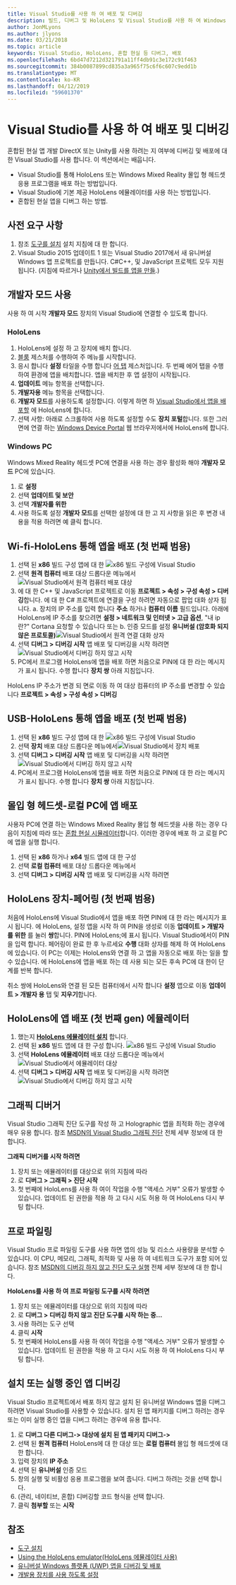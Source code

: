 ```yaml
---
title: Visual Studio를 사용 하 여 배포 및 디버깅
description: 빌드, 디버그 및 HoloLens 및 Visual Studio를 사용 하 여 Windows Mixed Reality에 대 한 앱을 배포 하는 방법.
author: JonMLyons
ms.author: jlyons
ms.date: 03/21/2018
ms.topic: article
keywords: Visual Studio, HoloLens, 혼합 현실 등 디버그, 배포
ms.openlocfilehash: 6bd47d7212d321791a11ff4db91c3e172c91f463
ms.sourcegitcommit: 384b0087899cd835a3a965f75c6f6c607c9edd1b
ms.translationtype: MT
ms.contentlocale: ko-KR
ms.lasthandoff: 04/12/2019
ms.locfileid: "59601370"
---
```

# <a name="using-visual-studio-to-deploy-and-debug"></a>Visual Studio를 사용 하 여 배포 및 디버깅

혼합된 현실 앱 개발 DirectX 또는 Unity를 사용 하려는 지 여부에 디버깅 및 배포에 대 한 Visual Studio를 사용 합니다. 이 섹션에서는 배웁니다.
* Visual Studio를 통해 HoloLens 또는 Windows Mixed Reality 몰입 형 헤드셋 응용 프로그램을 배포 하는 방법입니다.
* Visual Studio에 기본 제공 HoloLens 에뮬레이터를 사용 하는 방법입니다.
* 혼합된 현실 앱을 디버그 하는 방법.

## <a name="prerequisites"></a>사전 요구 사항
1. 참조 [도구를 설치](install-the-tools.md) 설치 지침에 대 한 합니다.
2. Visual Studio 2015 업데이트 1 또는 Visual Studio 2017에서 새 유니버설 Windows 앱 프로젝트를 만듭니다. C#C++, 및 JavaScript 프로젝트 모두 지원 됩니다. (지침에 따르거나 [Unity에서 빌드를 앱을 만들](holograms-100.md).)

## <a name="enabling-developer-mode"></a>개발자 모드 사용

사용 하 여 시작 **개발자 모드** 장치의 Visual Studio에 연결할 수 있도록 합니다.

### <a name="hololens"></a>HoloLens
1. HoloLens에 설정 하 고 장치에 배치 합니다.
2. [블룸](gestures.md#bloom) 제스처를 수행하여 주 메뉴를 시작합니다.
3. 응시 합니다 **설정** 타일을 수행 합니다 [어 탭](gestures.md#air-tap) 제스처입니다. 두 번째 에어 탭을 수행하여 환경에 앱을 배치합니다. 앱을 배치한 후 앱 설정이 시작됩니다.
4. **업데이트** 메뉴 항목을 선택합니다.
5. **개발자용** 메뉴 항목을 선택합니다.
6. **개발자 모드**를 사용하도록 설정합니다. 이렇게 하면 하 [Visual Studio에서 앱을 배포할](using-visual-studio.md) 에 HoloLens에 합니다.
7. 선택 사항: 아래로 스크롤하여 사용 하도록 설정할 수도 **장치 포털**합니다. 또한 그러면에 연결 하는 [Windows Device Portal](using-the-windows-device-portal.md) 웹 브라우저에서에 HoloLens에 합니다.

### <a name="windows-pc"></a>Windows PC

Windows Mixed Reality 헤드셋 PC에 연결을 사용 하는 경우 활성화 해야 **개발자 모드** PC에 있습니다.
1. 로 **설정**
2. 선택 **업데이트 및 보안**
3. 선택 **개발자를 위한**
4. 사용 하도록 설정 **개발자 모드**를 선택한 설정에 대 한 고 지 사항을 읽은 후 변경 내용을 적용 하려면 예 클릭 합니다.

## <a name="deploying-an-app-over-wi-fi---hololens-1st-gen"></a>Wi-fi-HoloLens 통해 앱을 배포 (첫 번째 범용)
1. 선택 된 **x86** 빌드 구성 앱에 대 한 ![x86 빌드 구성에 Visual Studio](images/x86setting.png)
2. 선택 **원격 컴퓨터** 배포 대상 드롭다운 메뉴에서 ![Visual Studio에서 원격 컴퓨터 배포 대상](images/remotemachinesetting.png)
3. 에 대 한 C++ 및 JavaScript 프로젝트로 이동 **프로젝트 > 속성 > 구성 속성 > 디버깅**합니다. 에 대 한 C# 프로젝트에 연결을 구성 하려면 자동으로 팝업 대화 상자 됩니다.
  a. 장치의 IP 주소를 입력 합니다 **주소** 하거나 **컴퓨터 이름** 필드입니다. 아래에 HoloLens에 IP 주소를 찾으려면 **설정 > 네트워크 및 인터넷 > 고급 옵션**, "내 ip 란?" Cortana 요청할 수 있습니다 또는
  b. 인증 모드를 설정 **유니버설 (암호화 되지 않은 프로토콜)**![Visual Studio에서 원격 연결 대화 상자](images/remotedeploy.png)
4. 선택 **디버그 > 디버깅 시작** 앱 배포 및 디버깅을 시작 하려면![Visual Studio에서 디버깅 하지 않고 시작](images/deploynodebugging.png)
5. PC에서 프로그램 HoloLens에 앱을 배포 하면 처음으로 PIN에 대 한 라는 메시지가 표시 됩니다. 수행 합니다 **장치 쌍** 아래 지침입니다.

HoloLens IP 주소가 변경 되 면로 이동 하 여 대상 컴퓨터의 IP 주소를 변경할 수 있습니다 **프로젝트 > 속성 > 구성 속성 > 디버깅**

## <a name="deploying-an-app-over-usb---hololens-1st-gen"></a>USB-HoloLens 통해 앱을 배포 (첫 번째 범용)
1. 선택 된 **x86** 빌드 구성 앱에 대 한 ![x86 빌드 구성에 Visual Studio](images/x86setting.png)
2. 선택 **장치** 배포 대상 드롭다운 메뉴에서![Visual Studio에서 장치 배포](images/buildsettingsusbdeploy.png)
3. 선택 **디버그 > 디버깅 시작** 앱 배포 및 디버깅을 시작 하려면![Visual Studio에서 디버깅 하지 않고 시작](images/deploynodebugging.png)
4. PC에서 프로그램 HoloLens에 앱을 배포 하면 처음으로 PIN에 대 한 라는 메시지가 표시 됩니다. 수행 합니다 **장치 쌍** 아래 지침입니다.

## <a name="deploying-an-app-to-your-local-pc---immersive-headset"></a>몰입 형 헤드셋-로컬 PC에 앱 배포

사용자 PC에 연결 하는 Windows Mixed Reality 몰입 형 헤드셋을 사용 하는 경우 다음이 지침에 따라 또는 [혼합 현실 시뮬레이터](using-the-windows-mixed-reality-simulator.md)합니다. 이러한 경우에 배포 하 고 로컬 PC에 앱을 실행 합니다.
1. 선택 된 **x86** 하거나 **x64** 빌드 앱에 대 한 구성
2. 선택 **로컬 컴퓨터** 배포 대상 드롭다운 메뉴에서
3. 선택 **디버그 > 디버깅 시작** 앱 배포 및 디버깅을 시작 하려면

## <a name="pairing-your-device---hololens-1st-gen"></a>HoloLens 장치-페어링 (첫 번째 범용)

처음에 HoloLens에 Visual Studio에서 앱을 배포 하면 PIN에 대 한 라는 메시지가 표시 됩니다. 에 HoloLens, 설정 앱을 시작 하 여 PIN을 생성로 이동 **업데이트 > 개발자를 위한** 를 눌러 **쌍**합니다. PIN에 HoloLens;에 표시 됩니다. Visual Studio에서이 PIN을 입력 합니다. 페어링이 완료 한 후 누르세요 **수행** 대화 상자를 해제 하 여 HoloLens에 있습니다. 이 PC는 이제는 HoloLens와 연결 하 고 앱을 자동으로 배포 하는 일을 할 수 있습니다. 에 HoloLens에 앱을 배포 하는 데 사용 되는 모든 후속 PC에 대 한이 단계를 반복 합니다.

취소 쌍에 HoloLens와 연결 된 모든 컴퓨터에서 시작 합니다 **설정** 앱으로 이동 **업데이트 > 개발자 용** 탭 및 **지우기**합니다.

## <a name="deploying-an-app-to-the-hololens-1st-gen-emulator"></a>HoloLens에 앱 배포 (첫 번째 gen) 에뮬레이터
1. 했는지  **[HoloLens 에뮬레이터 설치](install-the-tools.md)** 합니다.
2. 선택 된 **x86** 빌드 앱에 대 한 구성 합니다.
![x86 빌드 구성에 Visual Studio](images/x86setting.png)
3. 선택 **HoloLens 에뮬레이터** 배포 대상 드롭다운 메뉴에서![Visual Studio에서 에뮬레이터 대상](images/deployemulator.png)
4. 선택 **디버그 > 디버깅 시작** 앱 배포 및 디버깅을 시작 하려면![Visual Studio에서 디버깅 하지 않고 시작](images/deploynodebugging.png)

## <a name="graphics-debugger"></a>그래픽 디버거

Visual Studio 그래픽 진단 도구를 작성 하 고 Holographic 앱을 최적화 하는 경우에 매우 유용 합니다. 참조 [MSDN의 Visual Studio 그래픽 진단](https://msdn.microsoft.com/library/hh315751.aspx) 전체 세부 정보에 대 한 합니다.

**그래픽 디버거를 시작 하려면**
1. 장치 또는 에뮬레이터를 대상으로 위의 지침에 따라
2. 로 **디버그 > 그래픽 > 진단 시작**
3. 첫 번째에 HoloLens를 사용 하 여이 작업을 수행 "액세스 거부" 오류가 발생할 수 있습니다. 업데이트 된 권한을 적용 하 고 다시 시도 허용 하 여 HoloLens 다시 부팅 합니다.

## <a name="profiling"></a>프로 파일링

Visual Studio 프로 파일링 도구를 사용 하면 앱의 성능 및 리소스 사용량을 분석할 수 있습니다. 이 CPU, 메모리, 그래픽, 최적화 및 사용 하 여 네트워크 도구가 포함 되어 있습니다. 참조 [MSDN의 디버깅 하지 않고 진단 도구 실행](https://msdn.microsoft.com/library/dn957936.aspx) 전체 세부 정보에 대 한 합니다.

**HoloLens를 사용 하 여 프로 파일링 도구를 시작 하려면**
1. 장치 또는 에뮬레이터를 대상으로 위의 지침에 따라
2. 로 **디버그 > 디버깅 하지 않고 진단 도구를 시작 하는 중...**
3. 사용 하려는 도구 선택
4. 클릭 **시작**
5. 첫 번째에 HoloLens를 사용 하 여이 작업을 수행 "액세스 거부" 오류가 발생할 수 있습니다. 업데이트 된 권한을 적용 하 고 다시 시도 허용 하 여 HoloLens 다시 부팅 합니다.

## <a name="debugging-an-installed-or-running-app"></a>설치 또는 실행 중인 앱 디버깅

Visual Studio 프로젝트에서 배포 하지 않고 설치 된 유니버설 Windows 앱을 디버그 하려면 Visual Studio를 사용할 수 있습니다. 설치 된 앱 패키지를 디버그 하려는 경우 또는 이미 실행 중인 앱을 디버그 하려는 경우에 유용 합니다.
1. 로 **디버그 다른 디버그-> 대상에 설치 된 앱 패키지 디버그->**
2. 선택 된 **원격 컴퓨터** HoloLens에 대 한 대상 또는 **로컬 컴퓨터** 몰입 형 헤드셋에 대 한 합니다.
3. 입력 장치의 **IP 주소**
4. 선택 된 **유니버설** 인증 모드
5. 창의 실행 및 비활성 응용 프로그램을 보여 줍니다. 디버그 하려는 것을 선택 합니다.
6. (관리, 네이티브, 혼합) 디버깅할 코드 형식을 선택 합니다.
7. 클릭 **첨부할** 또는 **시작**

## <a name="see-also"></a>참조
* [도구 설치](install-the-tools.md)
* [Using the HoloLens emulator(HoloLens 에뮬레이터 사용)](using-the-hololens-emulator.md)
* [유니버설 Windows 플랫폼 (UWP) 앱을 디버깅 및 배포](https://msdn.microsoft.com/library/windows/apps/xaml/mt613243.aspx)
* [개발용 장치를 사용 하도록 설정](https://docs.microsoft.com/windows/uwp/get-started/enable-your-device-for-development)
